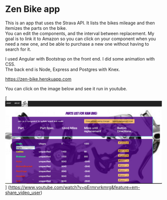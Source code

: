 
# Zen Bike app

This is an app that uses the Strava API.  It lists the bikes mileage and then itemizes the parts on the bike.  
You can edit the components, and the interval between replacement. 
My goal is to link it to Amazon so you can click on your component when you need a new one, 
and be able to purchase a new one without having to search for it.

I used Angular with Bootstrap on the front end.  I did some animation with CSS.  
The back end is Node, Express and Postgres with Knex.

https://zen-bike.herokuapp.com

You can click on the image below and see it run in youtube.

[![bike App](https://github.com/AlexVotry/bike_app/blob/master/public/images/readme.png "parts screen")]
(https://www.youtube.com/watch?v=pErmrvrkmrg&feature=em-share_video_user)

